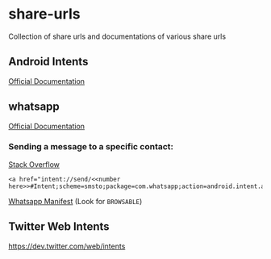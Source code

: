 # share-urls
Collection of share urls and documentations of various share urls


## Android Intents
[Official Documentation](https://developer.chrome.com/multidevice/android/intents)

## whatsapp 
[Official Documentation](https://www.whatsapp.com/faq/en/iphone/23559013)
### Sending a message to a specific contact:
[Stack Overflow](http://stackoverflow.com/questions/21500570/start-whatsapp-from-url-href-with-custom-text-content)
```
<a href="intent://send/<<number here>>#Intent;scheme=smsto;package=com.whatsapp;action=android.intent.action.SENDTO;end">
```

[Whatsapp Manifest](https://gist.github.com/kimenye/eef321a2a182bd4544af) (Look for `BROWSABLE`)

## Twitter Web Intents
https://dev.twitter.com/web/intents
